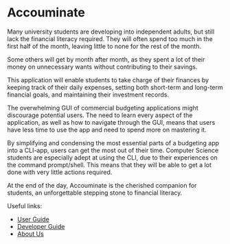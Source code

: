 # Accouminate

Many university students are developing into independent adults, but still lack the financial literacy required. They will often spend too much in the first half of the month, leaving little to none for the rest of the month. 

Some others will get by month after month, as they spent a lot of their money on unnecessary wants without contributing to their savings.

This application will enable students to take charge of their finances by keeping track of their daily expenses, setting both short-term and long-term financial goals, and maintaining their investment records.

The overwhelming GUI of commercial budgeting applications might discourage potential users. The need to learn every aspect of the application, as well as how to navigate through the GUI, means that users have less time to use the app and need to spend more on mastering it. 

By simplifying and condensing the most essential parts of a budgeting app into a CLI-app, users can get the most out of their time. Computer Science students are especially adept at using the CLI, due to their experiences on the command prompt/shell. This means that they will be able to get a lot done with very little actions required.

At the end of the day, Accouminate is the cherished companion for students, an unforgettable stepping stone to financial literacy.


Useful links:
* [User Guide](UserGuide.md)
* [Developer Guide](DeveloperGuide.md)
* [About Us](AboutUs.md)
